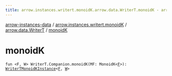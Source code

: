 ```yaml
---
title: arrow.instances.writert.monoidK.arrow.data.WriterT.monoidK - arrow-instances-data
---
```


[arrow-instances-data](../../index.html) / [arrow.instances.writert.monoidK](../index.html) / [arrow.data.WriterT](index.html) / [monoidK](./monoid-k.html)

# monoidK

`fun <F, W> WriterT.Companion.monoidK(MF: MonoidK<`[`F`](monoid-k.html#F)`>): `[`WriterTMonoidKInstance`](../../arrow.instances/-writer-t-monoid-k-instance/index.html)`<`[`F`](monoid-k.html#F)`, `[`W`](monoid-k.html#W)`>`